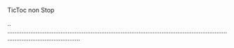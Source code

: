 TicToc non Stop

..
.....................................................................................................................................................................
